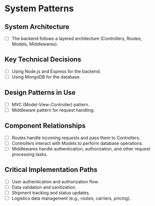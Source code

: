# System Patterns

## System Architecture
- [ ] The backend follows a layered architecture (Controllers, Routes, Models, Middlewares).

## Key Technical Decisions
- [ ] Using Node.js and Express for the backend.
- [ ] Using MongoDB for the database.

## Design Patterns in Use
- [ ] MVC (Model-View-Controller) pattern.
- [ ] Middleware pattern for request handling.

## Component Relationships
- [ ] Routes handle incoming requests and pass them to Controllers.
- [ ] Controllers interact with Models to perform database operations.
- [ ] Middlewares handle authentication, authorization, and other request processing tasks.

## Critical Implementation Paths
- [ ] User authentication and authorization flow.
- [ ] Data validation and sanitization.
- [ ] Shipment tracking and status updates.
- [ ] Logistics data management (e.g., routes, carriers, pricing).
